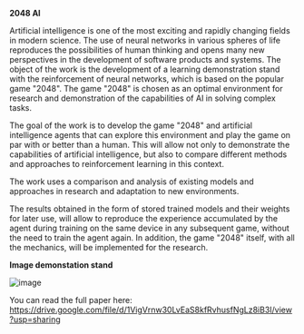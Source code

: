 **2048 AI**

  Artificial intelligence is one of the most exciting and rapidly changing fields in modern science. The use of neural networks in various spheres of life reproduces the possibilities of human thinking and opens many new perspectives in the development of software products and systems.
The object of the work is the development of a learning demonstration stand with the reinforcement of neural networks, which is based on the popular game "2048". The game "2048" is chosen as an optimal environment for research and demonstration of the capabilities of AI in solving complex tasks.

  The goal of the work is to develop the game "2048" and artificial intelligence agents that can explore this environment and play the game on par with or better than a human. This will allow not only to demonstrate the capabilities of artificial intelligence, but also to compare different methods and approaches to reinforcement learning in this context.

  The work uses a comparison and analysis of existing models and approaches in research and adaptation to new environments. 
  
  The results obtained in the form of stored trained models and their weights for later use, will allow to reproduce the experience accumulated by the agent during training on the same device in any subsequent game, without the need to train the agent again. In addition, the game "2048" itself, with all the mechanics, will be implemented for the research.

**Image demonstation stand**

![image](https://github.com/user-attachments/assets/d73b3031-69a9-4810-932c-3213cf259521)

You can read the full paper here: https://drive.google.com/file/d/1VigVrnw30LvEaS8kfRvhusfNgLz8iB3I/view?usp=sharing
